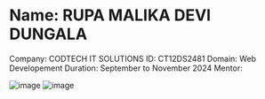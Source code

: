 # Name: RUPA MALIKA DEVI DUNGALA
Company: CODTECH IT SOLUTIONS
ID: CT12DS2481
Domain: Web Developement
Duration: September to November 2024
Mentor: 

![image](https://github.com/user-attachments/assets/3e848c50-5cbd-497f-993b-862089d449e9)
![image](https://github.com/user-attachments/assets/8dc61222-fae0-4c86-8635-2f405c9f91f1)
